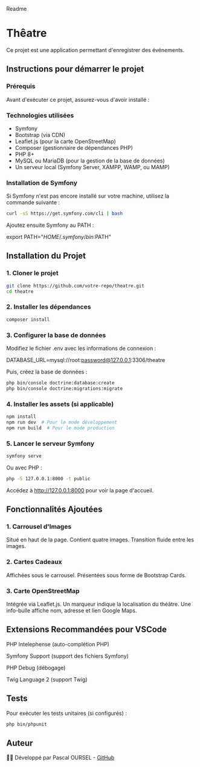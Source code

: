 Readme

# Thêatre 

Ce projet est une application permettant d'enregistrer des événements.

## Instructions pour démarrer le projet

### Prérequis
Avant d'exécuter ce projet, assurez-vous d'avoir installé :

### Technologies utilisées

 - Symfony 
 - Bootstrap (via CDN)
 - Leaflet.js (pour la carte OpenStreetMap)
 - Composer (gestionnaire de dépendances PHP)
 - PHP 8+
 - MySQL ou MariaDB (pour la gestion de la base de données)
 - Un serveur local (Symfony Server, XAMPP, WAMP, ou MAMP)

### Installation de Symfony

Si Symfony n'est pas encore installé sur votre machine, utilisez la commande suivante :
```bash
curl -sS https://get.symfony.com/cli | bash
```

Ajoutez ensuite Symfony au PATH :

export PATH="$HOME/.symfony/bin:$PATH"


## Installation du Projet

### 1. Cloner le projet
```bash
git clone https://github.com/votre-repo/theatre.git
cd theatre
```

### 2. Installer les dépendances
```bash
composer install
```

### 3. Configurer la base de données
Modifiez le fichier .env avec les informations de connexion :

DATABASE_URL=mysql://root:password@127.0.0.1:3306/theatre

Puis, créez la base de données :
```bash
php bin/console doctrine:database:create
php bin/console doctrine:migrations:migrate
```

### 4. Installer les assets (si applicable)
```bash
npm install
npm run dev  # Pour le mode développement
npm run build  # Pour le mode production
```

### 5. Lancer le serveur Symfony
```bash
symfony serve
```
Ou avec PHP :
```bash
php -S 127.0.0.1:8000 -t public
```
Accédez à http://127.0.0.1:8000 pour voir la page d'accueil.


## Fonctionnalités Ajoutées

### 1. Carrousel d'Images

Situé en haut de la page.
Contient quatre images.
Transition fluide entre les images.

### 2. Cartes Cadeaux
Affichées sous le carrousel.
Présentées sous forme de Bootstrap Cards.

### 3. Carte OpenStreetMap
Intégrée via Leaflet.js.
Un marqueur indique la localisation du théâtre.
Une info-bulle affiche nom, adresse et lien Google Maps.


## Extensions Recommandées pour VSCode

PHP Intelephense (auto-complétion PHP)

Symfony Support (support des fichiers Symfony)

PHP Debug (débogage)

Twig Language 2 (support Twig)


## Tests

Pour exécuter les tests unitaires (si configurés) :
```bash
php bin/phpunit
```

## Auteur

👨‍💻 Développé par Pascal OURSEL - 
[GitHub](https://github.com/Pascal-OU)